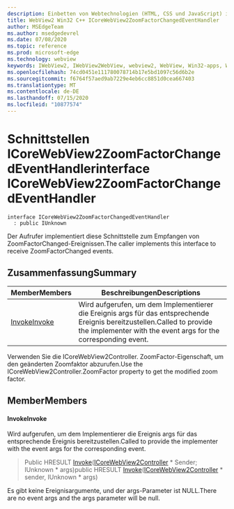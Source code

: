 ```yaml
---
description: Einbetten von Webtechnologien (HTML, CSS und JavaScript) in ihre systemeigenen Anwendungen mit dem Microsoft Edge WebView2-Steuerelement
title: WebView2 Win32 C++ ICoreWebView2ZoomFactorChangedEventHandler
author: MSEdgeTeam
ms.author: msedgedevrel
ms.date: 07/08/2020
ms.topic: reference
ms.prod: microsoft-edge
ms.technology: webview
keywords: IWebView2, IWebView2WebView, webview2, WebView, Win32-apps, Win32, Edge, ICoreWebView2, ICoreWebView2Controller, Browser-Steuerelement, Edge-HTML, ICoreWebView2ZoomFactorChangedEventHandler
ms.openlocfilehash: 74cd0451e111780078714b17e5bd1097c56d6b2e
ms.sourcegitcommit: f6764f57aed9ab7229e4eb6cc8851d0cea667403
ms.translationtype: MT
ms.contentlocale: de-DE
ms.lasthandoff: 07/15/2020
ms.locfileid: "10877574"
---
```

# <span data-ttu-id="c0212-104">Schnittstellen ICoreWebView2ZoomFactorChangedEventHandler</span><span class="sxs-lookup"><span data-stu-id="c0212-104">interface ICoreWebView2ZoomFactorChangedEventHandler</span></span> 

```
interface ICoreWebView2ZoomFactorChangedEventHandler
  : public IUnknown
```

<span data-ttu-id="c0212-105">Der Aufrufer implementiert diese Schnittstelle zum Empfangen von ZoomFactorChanged-Ereignissen.</span><span class="sxs-lookup"><span data-stu-id="c0212-105">The caller implements this interface to receive ZoomFactorChanged events.</span></span>

## <span data-ttu-id="c0212-106">Zusammenfassung</span><span class="sxs-lookup"><span data-stu-id="c0212-106">Summary</span></span>

 <span data-ttu-id="c0212-107">Member</span><span class="sxs-lookup"><span data-stu-id="c0212-107">Members</span></span>                        | <span data-ttu-id="c0212-108">Beschreibungen</span><span class="sxs-lookup"><span data-stu-id="c0212-108">Descriptions</span></span>
--------------------------------|---------------------------------------------
[<span data-ttu-id="c0212-109">Invoke</span><span class="sxs-lookup"><span data-stu-id="c0212-109">Invoke</span></span>](#invoke) | <span data-ttu-id="c0212-110">Wird aufgerufen, um dem Implementierer die Ereignis args für das entsprechende Ereignis bereitzustellen.</span><span class="sxs-lookup"><span data-stu-id="c0212-110">Called to provide the implementer with the event args for the corresponding event.</span></span>

<span data-ttu-id="c0212-111">Verwenden Sie die ICoreWebView2Controller. ZoomFactor-Eigenschaft, um den geänderten Zoomfaktor abzurufen.</span><span class="sxs-lookup"><span data-stu-id="c0212-111">Use the ICoreWebView2Controller.ZoomFactor property to get the modified zoom factor.</span></span>

## <span data-ttu-id="c0212-112">Member</span><span class="sxs-lookup"><span data-stu-id="c0212-112">Members</span></span>

#### <span data-ttu-id="c0212-113">Invoke</span><span class="sxs-lookup"><span data-stu-id="c0212-113">Invoke</span></span> 

<span data-ttu-id="c0212-114">Wird aufgerufen, um dem Implementierer die Ereignis args für das entsprechende Ereignis bereitzustellen.</span><span class="sxs-lookup"><span data-stu-id="c0212-114">Called to provide the implementer with the event args for the corresponding event.</span></span>

> <span data-ttu-id="c0212-115">Public HRESULT [Invoke](#invoke)([ICoreWebView2Controller](icorewebview2controller.md) \* Sender; IUnknown \* args)</span><span class="sxs-lookup"><span data-stu-id="c0212-115">public HRESULT [Invoke](#invoke)([ICoreWebView2Controller](icorewebview2controller.md) \* sender, IUnknown \* args)</span></span>

<span data-ttu-id="c0212-116">Es gibt keine Ereignisargumente, und der args-Parameter ist NULL.</span><span class="sxs-lookup"><span data-stu-id="c0212-116">There are no event args and the args parameter will be null.</span></span>

